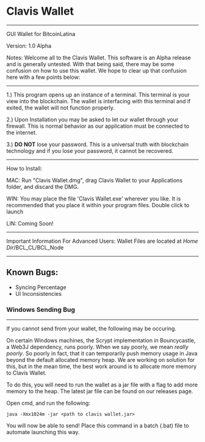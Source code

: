 # Clavis Wallet
******************************************************************
GUI Wallet for BitcoinLatina

Version: 1.0 Alpha

Notes: Welcome all to the Clavis Wallet. This software is an Alpha
release and is generally untested. With that being said, there may
be some confusion on how to use this wallet. We hope to clear up 
that confusion here with a few points below:
******************************************************************

1.) This program opens up an instance of a terminal. This terminal
is your view into the blockchain. The wallet is interfacing with
this terminal and if exited, the wallet will not function properly.

2.) Upon Installation you may be asked to let our wallet through
your firewall. This is normal behavior as our application must be
connected to the internet.

3.) **DO NOT** lose your password. This is a universal truth with
blockchain technology and if you lose your password, it cannot 
be recovered.

******************************************************************

How to Install:

MAC: Run "Clavis Wallet.dmg", drag Clavis Wallet to your Applications folder, and discard the DMG.

WIN: You may place the file 'Clavis Wallet.exe' wherever you like. 
It is recommended that you place it within your program files.
Double click to launch

LIN: Coming Soon!

******************************************************************

Important Information For Advanced Users:
Wallet Files are located at *Home Dir*/BCL_CL/BCL_Node

******************************************************************

## Known Bugs:

* Syncing Percentage
* UI Inconsistencies

### Windows Sending Bug
******************************************************************
If you cannot send from your wallet, the following may be occuring.

On certain Windows machines, the Scrypt implementation in Bouncycastle, a Web3J dependency, runs poorly. When we say poorly, we mean *really poorly*. So poorly in fact, that it can temporarily push memory usage in Java beyond the default allocated memory heap. We are working on solution for this, but in the mean time, the best work around is to allocate more memory to Clavis Wallet.

To do this, you will need to run the wallet as a jar file with a flag to add more memory to the heap. The latest jar file can be found on our releases page.

Open cmd, and run the following:

`java -Xmx1024m -jar <path to clavis wallet.jar>`

You will now be able to send! Place this command in a batch (.bat) file to automate launching this way.
